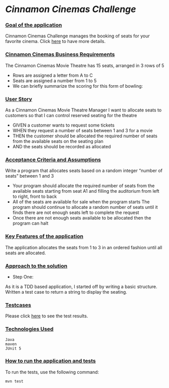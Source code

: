 # _Cinnamon Cinemas Challenge_

### <ins>Goal of the application</ins>

Cinnamon Cinemas Challenge manages the booking of seats for your favorite cinema. Click [here](https://codingdojo.org/kata/Bowling/) to have more details.

### <ins>Cinnamon Cinemas Business Requirements</ins>

The Cinnamon Cinemas Movie Theatre has 15 seats, arranged in 3 rows of 5
 - Rows are assigned a letter from A to C
 - Seats are assigned a number from 1 to 5
 - We can briefly summarize the scoring for this form of bowling:

### <ins>User Story</ins>

As a Cinnamon Cinemas Movie Theatre Manager
    I want to allocate seats to customers so that I can control reserved seating for the theatre
    
- GIVEN a customer wants to request some tickets 
- WHEN they request a number of seats between 1 and 3 for a movie 
- THEN the customer should be allocated the required number of seats from the available seats on the seating plan 
- AND the seats should be recorded as allocated

### <ins>Acceptance Criteria and Assumptions</ins>

Write a program that allocates seats based on a random integer “number of seats” between 1 and 3

 - Your program should allocate the required number of seats from the available seats starting from seat A1 and filling the auditorium from
    left to right, front to back 
 - All of the seats are available for sale when the program starts
    The program should continue to allocate a random number of seats until it finds there are not enough seats left to complete the request
 - Once there are not enough seats available to be allocated then the program can halt

### <ins>Key Features of the application</ins>

The application allocates the seats from 1 to 3 in an ordered fashion until all seats are allocated.

### <ins>Approach to the solution</ins>

- Step One:

As it is a TDD based application, I started off by writing a basic structure. Written a test case to return a string 
to display the seating.


### <ins> Testcases </ins>

Please click [here](https://htmlpreview.github.io/?https://github.com/archanajl/CinnamonCinemasChallenge/blob/master/docs/Test%20Results%20-%20BookingTest.html) to see the test results.
### <ins>Technologies Used</ins>

    Java
    maven
    JUnit 5

### <ins>How to run the application and tests</ins>

To run the tests, use the following command:

    mvn test
    
